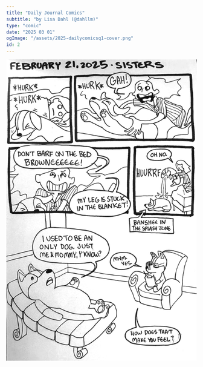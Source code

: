 ```yaml
---
title: "Daily Journal Comics"
subtitle: "by Lisa Dahl (@dahllm)"
type: "comic"
date: "2025 03 01"
ogImage: "/assets/2025-dailycomicsq1-cover.png"
id: 2
---
```


![Panel2](../../../images/20250301-2025Q1journalcomics/ldahl-dailycomics2.jpg)